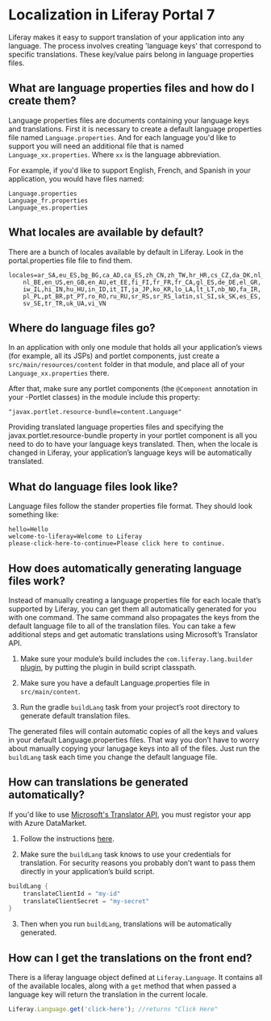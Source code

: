 # Localization in Liferay Portal 7

Liferay makes it easy to support translation of your application into any language. The process involves creating 'language keys' that correspond to specific translations. These key/value pairs belong in language properties files.

## What are language properties files and how do I create them?

Language properties files are documents containing your language keys and translations. First it is necessary to create a default language properties file named `Language.properties`.  And for each language you'd like to support you will need an additional file that is named `Language_xx.properties`.  Where `xx` is the language abbreviation.

For example, if you'd like to support English, French, and Spanish in your application, you would have files named:

```
Language.properties
Language_fr.properties
Language_es.properties
```

## What locales are available by default?

There are a bunch of locales available by default in Liferay. Look in the portal.properties file file to find them.
```properties
locales=ar_SA,eu_ES,bg_BG,ca_AD,ca_ES,zh_CN,zh_TW,hr_HR,cs_CZ,da_DK,nl_NL,
    nl_BE,en_US,en_GB,en_AU,et_EE,fi_FI,fr_FR,fr_CA,gl_ES,de_DE,el_GR,
    iw_IL,hi_IN,hu_HU,in_ID,it_IT,ja_JP,ko_KR,lo_LA,lt_LT,nb_NO,fa_IR,
    pl_PL,pt_BR,pt_PT,ro_RO,ru_RU,sr_RS,sr_RS_latin,sl_SI,sk_SK,es_ES,
    sv_SE,tr_TR,uk_UA,vi_VN
```

## Where do language files go?

In an application with only one module that holds all your application’s views (for example, all its JSPs) and portlet components, just create a `src/main/resources/content` folder in that module, and place all of your `Language_xx.properties` there.

After that, make sure any portlet components (the `@Component` annotation in your -Portlet classes) in the module include this property:

```
"javax.portlet.resource-bundle=content.Language"
```

Providing translated language properties files and specifying the javax.portlet.resource-bundle property in your portlet component is all you need to do to have your language keys translated. Then, when the locale is changed in Liferay, your application’s language keys will be automatically translated.

## What do language files look like?

Language files follow the stander properties file format.  They should look something like:

```properties
hello=Hello
welcome-to-liferay=Welcome to Liferay
please-click-here-to-continue=Please click here to continue.
```

## How does automatically generating language files work?

Instead of manually creating a language properties file for each locale that’s supported by Liferay, you can get them all automatically generated for you with one command. The same command also propagates the keys from the default language file to all of the translation files. You can take a few additional steps and get automatic translations using Microsoft’s Translator API.

1. Make sure your module’s build includes the `com.liferay.lang.builder` [plugin](https://github.com/liferay/liferay-portal/tree/master/modules/sdk/gradle-plugins-lang-builder), by putting the plugin in build script classpath.

2. Make sure you have a default Language.properties file in `src/main/content`.

3. Run the gradle `buildLang` task from your project’s root directory to generate default translation files.

The generated files will contain automatic copies of all the keys and values in your default Language.properties files. That way you don’t have to worry about manually copying your lanugage keys into all of the files. Just run the `buildLang` task each time you change the default language file.

## How can translations be generated automatically?

If you'd like to use [Microsoft's Translator API](https://msdn.microsoft.com/en-us/library/hh454950), you must registor your app with Azure DataMarket.

1. Follow the instructions [here](https://msdn.microsoft.com/en-us/library/hh454950).

2. Make sure the `buildLang` task knows to use your credentials for translation. For security reasons you probably don’t want to pass them directly in your application’s build script.
```gradle
buildLang {
    translateClientId = "my-id"
    translateClientSecret = "my-secret"
} 
```

3.  Then when you run `buildLang`, translations will be automatically generated.

## How can I get the translations on the front end?

There is a liferay language object defined at `Liferay.Language`.  It contains all of the available locales, along with a `get` method that when passed a language key will return the translation in the current locale.

```javascript
Liferay.Language.get('click-here'); //returns "Click Here"
```